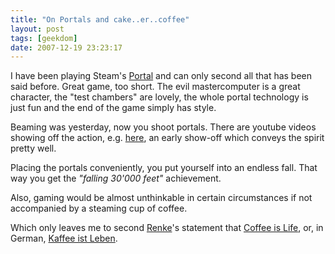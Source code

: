 ```yaml
---
title: "On Portals and cake..er..coffee"
layout: post
tags: [geekdom]
date: 2007-12-19 23:23:17
---
```


I have been playing Steam's [Portal](http://www.steampowered.com/v/index.php?area=game&AppId=400#) and can only second all that has been said before. Great game, too short. The evil mastercomputer is a great character, the "test chambers" are lovely, the whole portal technology is just fun and the end of the game simply has style.

Beaming was yesterday, now you shoot portals. There are youtube videos showing off the action, e.g. [here](http://www.youtube.com/watch?v=if3Qv2tHyfA), an early show-off which conveys the spirit pretty well.

Placing the portals conveniently, you put yourself into an endless fall. That way you get the _"falling 30'000 feet"_ achievement.

Also, gaming would be almost unthinkable in certain circumstances if not accompanied by a steaming cup of coffee. 

Which only leaves me to second [Renke](http://gss-konstanz.de/8-kerne-und-nen-typ/)'s statement that [Coffee is Life](http://babelfish.altavista.com/babelfish/trurl_pagecontent?lp=de_en&url=http%3A%2F%2Fgss-konstanz.de%2F8-kerne-und-nen-typ%2F2007%2F12%2F18%2Fkaffee-ist-leben%2F), or, in German, [Kaffee ist Leben](http://gss-konstanz.de/8-kerne-und-nen-typ/2007/12/18/kaffee-ist-leben/).